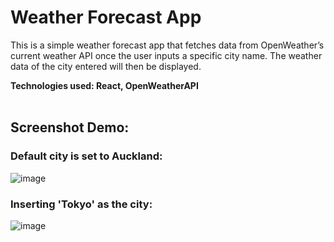 # Weather Forecast App

This is a simple weather forecast app that fetches data from OpenWeather’s current weather API once the user inputs a specific city name. The weather data of the city entered will then be displayed.</br>

**Technologies used: React, OpenWeatherAPI**
<br>
</br>
## Screenshot Demo: 

### Default city is set to Auckland:
![image](https://user-images.githubusercontent.com/87466526/179385856-5ed9a8af-dc09-47e8-83a8-9c8370bb339d.png)

### Inserting 'Tokyo' as the city: 
![image](https://user-images.githubusercontent.com/87466526/179385837-81856449-aa04-4ef0-9b2f-ca05eb3d2b3b.png)

